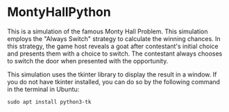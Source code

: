 # MontyHallPython

This is a simulation of the famous Monty Hall Problem. This simulation employs the "Always Switch" strategy to calculate the winning chances. In this strategy, the game host reveals a goat after contestant's initial choice and presents them with a choice to switch. The contestant always chooses to switch the door when presented with the opportunity.

This simulation uses the tkinter library to display the result in a window. If you do not have tkinter installed, you can do so by the following command in the terminal in Ubuntu:
```
sudo apt install python3-tk
```
